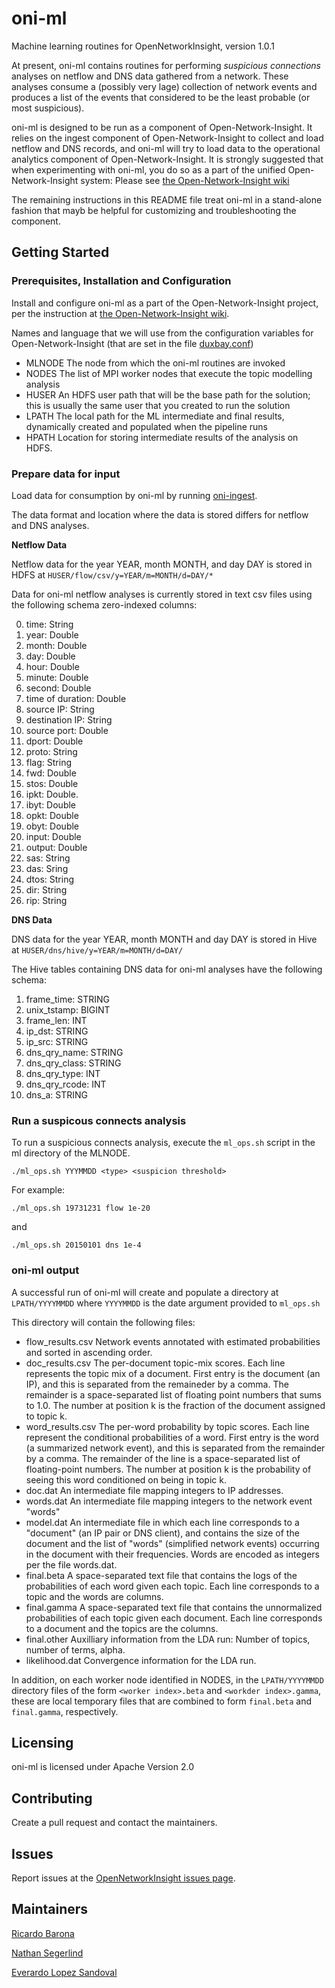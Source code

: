 # oni-ml

Machine learning routines for OpenNetworkInsight, version 1.0.1

At present, oni-ml contains routines for performing *suspicious connections* analyses on netflow and DNS data gathered from a network. These
analyses consume a (possibly very lage) collection of network events and produces a list of the events that considered to be the least probable (or most suspicious).

oni-ml is designed to be run as a component of Open-Network-Insight. It relies on the ingest component of Open-Network-Insight to collect and load
netflow and DNS records, and oni-ml will try to load data to the operational analytics component of Open-Network-Insight.  It is strongly suggested that when experimenting with oni-ml, you do so as a part of the unified Open-Network-Insight system: Please see [the Open-Network-Insight wiki](https://github.com/Open-Network-Insight/open-network-insight/wiki)

The remaining instructions in this README file treat oni-ml in a stand-alone fashion that mayb be helpful for customizing and troubleshooting the
component.

## Getting Started



### Prerequisites, Installation and Configuration

Install and configure oni-ml as a part of the Open-Network-Insight project, per the instruction at
[the Open-Network-Insight wiki](https://github.com/Open-Network-Insight/open-network-insight/wiki).

Names and language that we will use from the configuration variables for Open-Network-Insight (that are set in the file [duxbay.conf](https://github.com/Open-Network-Insight/oni-setup/blob/1.0.1/duxbay.conf))

- MLNODE The node from which the oni-ml routines are invoked
- NODES The list of MPI worker nodes that execute the topic modelling analysis
- HUSER An HDFS user path that will be the base path for the solution; this is usually the same user that you created to run the solution
- LPATH The local path for the ML intermediate and final results, dynamically created and populated when the pipeline runs
- HPATH Location for storing intermediate results of the analysis on HDFS.


### Prepare data for input 

Load data for consumption by oni-ml by running [oni-ingest](https://github.com/Open-Network-Insight/oni-ingest/tree/1.0.1).

The data format and location where the data is stored differs for netflow and DNS analyses.

**Netflow Data**

Netflow data for the year YEAR, month  MONTH, and day DAY is stored in HDFS at `HUSER/flow/csv/y=YEAR/m=MONTH/d=DAY/*`

Data for oni-ml netflow analyses is currently stored in text csv files using the following schema zero-indexed columns:

0. time: String
1. year: Double
2. month: Double
3. day: Double
4. hour: Double
5. minute: Double
6. second: Double
7. time of duration: Double
8. source IP: String
9. destination IP: String
10. source port: Double
11. dport: Double
12. proto: String
13. flag: String
14. fwd: Double
15. stos: Double
16. ipkt: Double.
17. ibyt: Double
18. opkt: Double
19. obyt: Double
20. input: Double
21. output: Double
22. sas: String
23. das: Sring
24. dtos: String
25. dir: String
26. rip: String

**DNS Data**

DNS data for the year YEAR, month MONTH and day DAY is stored in Hive at `HUSER/dns/hive/y=YEAR/m=MONTH/d=DAY/`

The Hive tables containing DNS data for oni-ml analyses have the following schema:

1. frame_time: STRING
2. unix_tstamp: BIGINT
3. frame_len: INT
4. ip_dst: STRING
5. ip_src: STRING
6. dns_qry_name: STRING
7. dns_qry_class: STRING
8. dns_qry_type: INT
9. dns_qry_rcode: INT
10. dns_a: STRING

### Run a suspicous connects analysis

To run a suspicious connects analysis, execute the  `ml_ops.sh` script in the ml directory of the MLNODE.
```
./ml_ops.sh YYYMMDD <type> <suspicion threshold>
```

For example:  
```
./ml_ops.sh 19731231 flow 1e-20
```
and
```
./ml_ops.sh 20150101 dns 1e-4
```
### oni-ml output

A successful run of oni-ml will create and populate a directory at `LPATH/YYYYMMDD` where `YYYYMMDD` is the date argument provided to `ml_ops.sh`

This directory will contain the following files:

- flow_results.csv Network events annotated with estimated probabilities and sorted in ascending order.
- doc_results.csv  The per-document topic-mix scores. Each line represents the topic mix of a document. First entry is the document (an IP), and this is separated from the remaineder by a comma. The remainder is a space-separated list of floating point numbers that sums to 1.0. The number at position k is the fraction of the document assigned to topic k.
- word_results.csv The per-word probability by topic scores. Each line represent the conditional probabilities of a word. First entry is the word (a summarized network event), and this is separated from the remainder by a comma. The remainder of the line is a space-separated list of floating-point numbers. The number at position k is the probability of seeing this word conditioned on being in topic k.
- doc.dat An intermediate file mapping integers to IP addresses.
- words.dat An intermediate file mapping integers to the network event "words"
- model.dat An intermediate file in which each line corresponds to a "document" (an IP pair or DNS client), and contains the size of the document and the list of "words" (simplified network events) occurring in the document with their frequencies. Words are encoded as integers per the file words.dat. 
- final.beta  A space-separated text file that contains the logs of the probabilities of each word given each topic. Each line corresponds to a topic and the words are columns. 
- final.gamma A space-separated text file that contains the unnormalized probabilities of each topic given each document. Each line corresponds to a document and the topics are the columns.
- final.other  Auxilliary information from the LDA run: Number of topics, number of terms, alpha.
- likelihood.dat Convergence information for the LDA run.

In addition, on each worker node identified in NODES, in the `LPATH/YYYYMMDD` directory files of the form `<worker index>.beta` and `<workder index>.gamma`, these are local temporary files that are combined to form `final.beta` and `final.gamma`, respectively.

## Licensing

oni-ml is licensed under Apache Version 2.0

## Contributing

Create a pull request and contact the maintainers.

## Issues

Report issues at the [OpenNetworkInsight issues page](https://github.com/Open-Network-Insight/open-network-insight/issues).

## Maintainers

[Ricardo Barona](https://github.com/rabarona)

[Nathan Segerlind](https://github.com/NathanSegerlind)

[Everardo Lopez Sandoval](https://github.com/EverLoSa)
